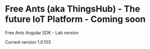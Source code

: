 # Free Ants (aka ThingsHub) - The future IoT Platform - Coming soon

Free Ants Angular SDK - Lab version

Current version 1.0.103